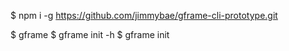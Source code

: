 $ npm i -g https://github.com/jimmybae/gframe-cli-prototype.git

$ gframe
$ gframe init -h
$ gframe init

